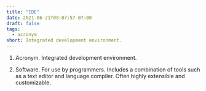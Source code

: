 ```yaml
---
title: "IDE"
date: 2021-06-21T08:07:57-07:00
draft: false
tags:
  - acronym
short: Integrated development environment.
---
```


1. Acronym. Integrated development environment.

1. Software. For use by programmers. Includes a combination of tools such as a text editor and language compiler. Often highly extensible and customizable.

